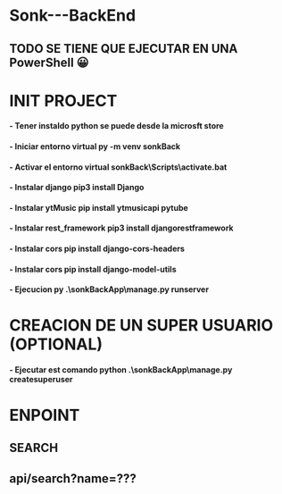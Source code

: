 # Sonk---BackEnd
## TODO SE TIENE QUE EJECUTAR EN UNA PowerShell 😀

# INIT PROJECT 

#### - Tener instaldo python se puede desde la microsft store 
#### - Iniciar entorno virtual py -m venv sonkBack
#### - Activar el entorno virtual  sonkBack\Scripts\activate.bat
#### - Instalar django pip3 install Django
#### - Instalar ytMusic pip install ytmusicapi pytube
#### - Instalar rest_framework pip3 install djangorestframework
#### - Instalar cors  pip install django-cors-headers
#### - Instalar cors  pip install django-model-utils   
#### - Ejecucion py .\sonkBackApp\manage.py runserver

# CREACION DE UN SUPER USUARIO (OPTIONAL)

#### - Ejecutar est comando python .\sonkBackApp\manage.py createsuperuser



# ENPOINT 

## SEARCH 

## api/search?name=???
